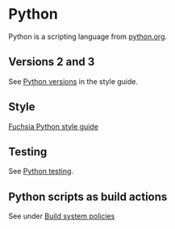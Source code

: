 # Python

Python is a scripting language from [python.org](https://python.org/).

## Versions 2 and 3

See [Python versions](python_style.md#python-versions) in the style guide.

## Style

[Fuchsia Python style guide](python_style.md)

## Testing

See [Python testing](testing.md).

## Python scripts as build actions

See under [Build system policies][python-build-action]

[python-build-action]: development/build/build_system/policies.md#python_scripts_as_build_actions
